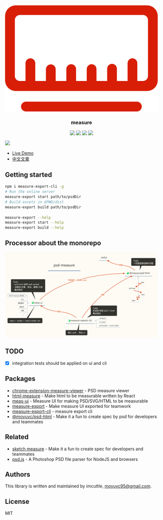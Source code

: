 <p align="center">
  <img src="./packages/chrome-extension-measure-viewer/src/img/rule.svg" />
</p>
<h3 align="center">measure</h3>
<p align="center">
  <a href="https://travis-ci.org/imcuttle/measure"><img src="https://img.shields.io/travis/imcuttle/measure/master.svg?style=flat-square" /></a>
  <a href="https://codecov.io/github/imcuttle/measure?branch=master"><img src="https://img.shields.io/codecov/c/github/imcuttle/measure.svg?style=flat-square" /></a>
  <a href="https://prettier.io/"><img src="https://img.shields.io/badge/code_style-prettier-ff69b4.svg?style=flat-square" /></a>
  <a href="https://conventionalcommits.org"><img src="https://img.shields.io/badge/Conventional%20Commits-1.0.0-yellow.svg?style=flat-square" /></a>
</p>

![](https://i.loli.net/2018/09/24/5ba8ae0a7e1e7.png)

- [Live Demo](https://imcuttle.github.io/measure)
- [中文文章](https://imcuttle.github.io/make-psd-measurable)

## Getting started

```bash
npm i measure-export-cli -g
# Run the online server
measure-export start path/to/psdDir
# Build assets in $PWD/dist
measure-export build path/to/psdDir

measure-export --help
measure-export start --help
measure-export build --help
```

## Processor about the monorepo
![](./psd-measure.zh.svg)

## TODO
- [x] integration tests should be applied on ui and cli

## Packages

- [chrome-extension-measure-viewer](packages/chrome-extension-measure-viewer) - PSD measure viewer  
- [html-measure](packages/html-measure) - Make html to be measurable written by React  
- [meas-ui](packages/meas-ui) - Measure UI for making PSD/SVG/HTML to be measurable  
- [measure-export](packages/measure-export) - Make measure UI exported for teamwork  
- [measure-export-cli](packages/measure-export-cli) - measure export cli  
- [@moyuyc/psd-html](packages/psd-html) - Make it a fun to create spec by psd for developers and teammates  


## Related
- [sketch measure](https://github.com/utom/sketch-measure) - Make it a fun to create spec for developers and teammates
- [psd.js](https://github.com/meltingice/psd.js) - A Photoshop PSD file parser for NodeJS and browsers

## Authors

This library is written and maintained by imcuttle, [moyuyc95@gmail.com](mailto:moyuyc95@gmail.com).

## License

MIT
